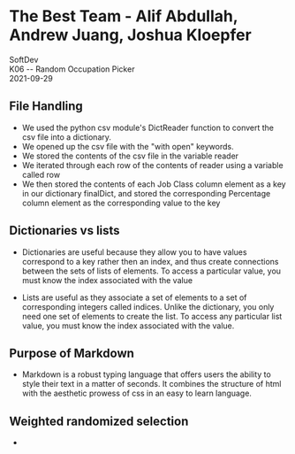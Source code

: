 # The Best Team - Alif Abdullah, Andrew Juang, Joshua Kloepfer
SoftDev </br>
K06 -- Random Occupation Picker </br>
2021-09-29 </br>

## File Handling
- We used the python csv module's DictReader function to convert the csv file into a dictionary. </br>
- We opened up the csv file with the "with open" keywords.
- We stored the contents of the csv file in the variable reader
- We iterated through each row of the contents of reader using a variable called row
- We then stored the contents of each Job Class column element as a key in our dictionary finalDict, and stored the corresponding Percentage column element as the corresponding value to the key

## Dictionaries vs lists
- Dictionaries are useful because they allow you to have values correspond to a key rather then an index, and thus create connections between the sets of lists of elements.  To access a particular value, you must know the index associated with the value </br>

- Lists are useful as they associate a set of elements to a set of corresponding integers called indices.  Unlike the dictionary, you only need one set of elements to create the list.  To access any particular list value, you must know the index associated with the value. </br>

## Purpose of Markdown
- Markdown is a robust typing language that offers users the ability to style their text in a matter of seconds.  It combines the structure of html with the aesthetic prowess of css in an easy to learn language.

## Weighted randomized selection
- 
